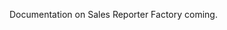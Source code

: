 <!--bl
    (filemeta
        (title "Sales Reporter Factory")
    )
/bl-->
Documentation on Sales Reporter Factory coming.